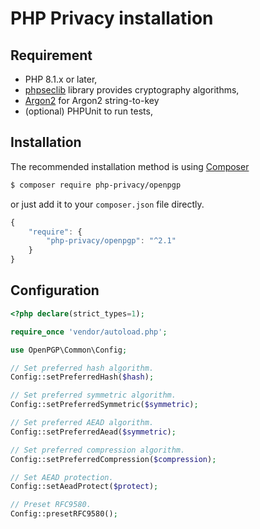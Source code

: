 PHP Privacy installation
========================

## Requirement
* PHP 8.1.x or later,
* [phpseclib](https://github.com/phpseclib/phpseclib) library provides cryptography algorithms,
* [Argon2](https://github.com/P-H-C/phc-winner-argon2) for Argon2 string-to-key
* (optional) PHPUnit to run tests,

## Installation
The recommended installation method is using [Composer](https://getcomposer.org)
```bash
$ composer require php-privacy/openpgp
```
or just add it to your `composer.json` file directly.
```javascript
{
    "require": {
        "php-privacy/openpgp": "^2.1"
    }
}
```

## Configuration

```php
<?php declare(strict_types=1);

require_once 'vendor/autoload.php';

use OpenPGP\Common\Config;

// Set preferred hash algorithm.
Config::setPreferredHash($hash);

// Set preferred symmetric algorithm.
Config::setPreferredSymmetric($symmetric);

// Set preferred AEAD algorithm.
Config::setPreferredAead($symmetric);

// Set preferred compression algorithm.
Config::setPreferredCompression($compression);

// Set AEAD protection.
Config::setAeadProtect($protect);

// Preset RFC9580.
Config::presetRFC9580();
```
